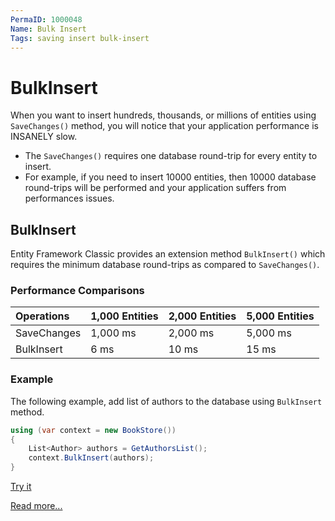 ```yaml
---
PermaID: 1000048
Name: Bulk Insert
Tags: saving insert bulk-insert
---
```


# BulkInsert

When you want to insert hundreds, thousands, or millions of entities using `SaveChanges()` method, you will notice that your application performance is INSANELY slow. 

 - The `SaveChanges()` requires one database round-trip for every entity to insert. 
 - For example, if you need to insert 10000 entities, then 10000 database round-trips will be performed and your application suffers from performances issues.

## BulkInsert

Entity Framework Classic provides an extension method `BulkInsert()` which requires the minimum database round-trips as compared to `SaveChanges()`. 

### Performance Comparisons

|Operations	|1,000 Entities	    |2,000 Entities	    |5,000 Entities |
|:----------|:------------------|:------------------|:--------------|
|SaveChanges| 1,000 ms	        |2,000 ms	        |5,000 ms       |
|BulkInsert	|6 ms	            |10 ms	            |15 ms          |

### Example

The following example, add list of authors to the database using `BulkInsert` method.
 
```csharp
using (var context = new BookStore())
{
    List<Author> authors = GetAuthorsList();
    context.BulkInsert(authors);
}
```

[Try it](https://dotnetfiddle.net/eI2kag)

[Read more...](https://entityframework-classic.net/bulk-insert)